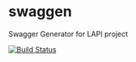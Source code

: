 # swaggen
Swagger Generator for LAPI project

[![Build Status](https://api.travis-ci.org/goline/swaggen.svg)](https://travis-ci.org/goline/swaggen)